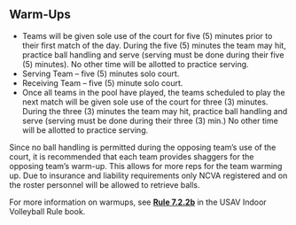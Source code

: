 ## Warm-Ups 
- Teams will be given sole use of the court for five (5) minutes prior to their first match of the day. During the five (5) minutes the team may hit, practice ball handling and serve (serving must be done during their five (5) minutes). No other time will be allotted to practice serving.
 - Serving Team – five (5) minutes solo court.
 - Receiving Team – five (5) minute solo court.
- Once all teams in the pool have played, the teams scheduled to play the next match will be given sole use of the court for three (3) minutes. During the three (3) minutes the team may hit, practice ball handling and serve (serving must be done during their three (3) min.) No other time will be allotted to practice serving.


<div class="--infocallout">
  
Since no ball handling is permitted during the opposing team’s use of the court, it is recommended that each team provides shaggers for the opposing team’s warm-up. This allows for more reps for the team warming up. Due to insurance and liability requirements only NCVA registered and on the roster personnel will be allowed to retrieve balls.

</div>

For more information on warmups, see **[Rule 7.2.2b]({{url_usavrules_warmups}})** in the USAV Indoor Volleyball Rule book.
